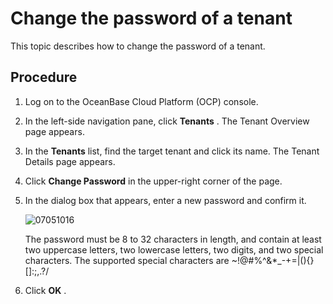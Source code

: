 # Change the password of a tenant

This topic describes how to change the password of a tenant.

## Procedure

1. Log on to the OceanBase Cloud Platform (OCP) console.

2. In the left-side navigation pane, click **Tenants** . The Tenant Overview page appears.

3. In the **Tenants** list, find the target tenant and click its name. The Tenant Details page appears.

4. Click **Change Password** in the upper-right corner of the page.

5. In the dialog box that appears, enter a new password and confirm it.

   ![07051016](https://obbusiness-private.oss-cn-shanghai.aliyuncs.com/doc/img/ocp/403-cn/%E4%BF%AE%E6%94%B9%E7%A7%9F%E6%88%B7%E5%AF%86%E7%A0%811.png)

   The password must be 8 to 32 characters in length, and contain at least two uppercase letters, two lowercase letters, two digits, and two special characters. The supported special characters are ~!@#%^&*_-+=|(){}[]:;,.?/

6. Click **OK** .
